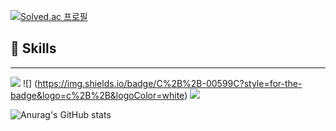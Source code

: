 [![Solved.ac
프로필](http://mazassumnida.wtf/api/v2/generate_badge?boj=otherplet)](https://solved.ac/otherplet)

## 🚀 Skills
----
![](https://img.shields.io/badge/Python-3776AB?style=for-the-badge&logo=python&logoColor=white)
![] (https://img.shields.io/badge/C%2B%2B-00599C?style=for-the-badge&logo=c%2B%2B&logoColor=white)
![](https://img.shields.io/badge/C%23-239120?style=for-the-badge&logo=c-sharp&logoColor=white)
<br>


![Anurag's GitHub stats](https://github-readme-stats.vercel.app/api?username=soyoungxxx&hide=contribs,prs&show_icons=true&theme=graywhite)
<!--
**soyoungxxx/soyoungxxx** is a ✨ _special_ ✨ repository because its `README.md` (this file) appears on your GitHub profile.

Here are some ideas to get you started:

- 🔭 I’m currently working on ...
- 🌱 I’m currently learning ...
- 👯 I’m looking to collaborate on ...
- 🤔 I’m looking for help with ...
- 💬 Ask me about ...
- 📫 How to reach me: ...
- 😄 Pronouns: ...
- ⚡ Fun fact: ...
-->
